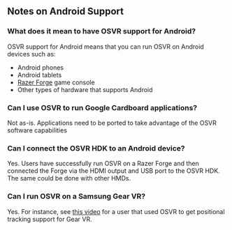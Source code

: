 ## Notes on Android Support 
### What does it mean to have OSVR support for Android?
OSVR support for Android means that you can run OSVR on Android devices such as:

- Android phones
- Android tablets
- [Razer Forge](http://www.razerzone.com/gaming-systems/razer-forge-tv) game console
- Other types of hardware that supports Android

### Can I use OSVR to run Google Cardboard applications?

Not as-is. Applications need to be ported to take advantage of the OSVR software capabilities

### Can I connect the OSVR HDK to an Android device?

Yes. Users have successfully run OSVR on a Razer Forge and then connected the Forge via the HDMI output and USB port to the OSVR HDK. The same could be done with other HMDs.

### Can I run OSVR on a Samsung Gear VR?

Yes. For instance, see [this video](https://www.facebook.com/Reviatech/videos/892157687538115/?fallback=1) for a user that used OSVR to get positional tracking support for Gear VR.
